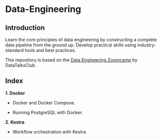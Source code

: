# Data-Engineering

## Introduction

Learn the core principles of data engineering by constructing a complete data pipeline from the ground up. Develop practical skills using industry-standard tools and best practices.

This repository is based on the [Data Engineering Zoomcamp](https://github.com/DataTalksClub/data-engineering-zoomcamp) by DataTalksClub.

## Index

**1. Docker**

- Docker and Docker Compose.

- Running PostgreSQL with Docker.

**2. Kestra**

- Workflow orchestration with Kestra.


